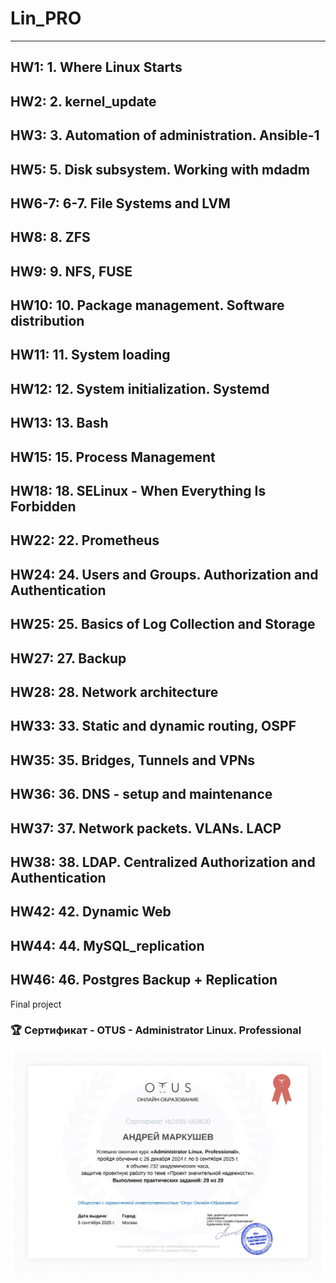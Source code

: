 # Lin_PRO
---
HW1: 1. Where Linux Starts
---
HW2: 2. kernel_update
---
HW3: 3. Automation of administration. Ansible-1
---
HW5: 5. Disk subsystem. Working with mdadm
---
HW6-7: 6-7. File Systems and LVM
---
HW8: 8. ZFS
---
HW9: 9. NFS, FUSE
---
HW10: 10. Package management. Software distribution
---
HW11: 11. System loading
---
HW12: 12. System initialization. Systemd
---
HW13: 13. Bash
---
HW15: 15. Process Management
---
HW18: 18. SELinux - When Everything Is Forbidden
---
HW22: 22. Prometheus
---
HW24: 24. Users and Groups. Authorization and Authentication
---
HW25: 25. Basics of Log Collection and Storage
---
HW27: 27. Backup
---
HW28: 28. Network architecture
---
HW33: 33. Static and dynamic routing, OSPF
---
HW35: 35. Bridges, Tunnels and VPNs
---
HW36: 36. DNS - setup and maintenance
---
HW37: 37. Network packets. VLANs. LACP
---
HW38: 38. LDAP. Centralized Authorization and Authentication
---
HW42: 42. Dynamic Web
---
HW44: 44. MySQL_replication
---
HW46: 46. Postgres Backup + Replication
---
Final project


### :trophy:   Сертификат - OTUS - Administrator Linux. Professional
![Изображение](https://github.com/andruhes/Lin_PRO/blob/main/linpro.jpg "Сертификат - OTUS - Administrator Linux. Professional")



